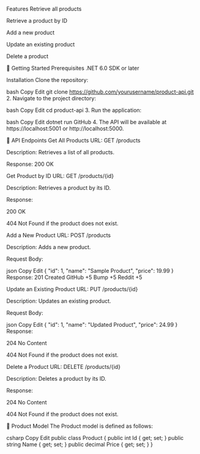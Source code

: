 Features
Retrieve all products

Retrieve a product by ID

Add a new product

Update an existing product

Delete a product​

🚀 Getting Started
Prerequisites
.NET 6.0 SDK or later​

Installation
Clone the repository:

bash
Copy
Edit
git clone https://github.com/yourusername/product-api.git
2. Navigate to the project directory:

bash
Copy
Edit
cd product-api
3. Run the application:

bash
Copy
Edit
dotnet run
GitHub
 4. The API will be available at https://localhost:5001 or http://localhost:5000.​

📡 API Endpoints
Get All Products
URL: GET /products

Description: Retrieves a list of all products.

Response: 200 OK​

Get Product by ID
URL: GET /products/{id}

Description: Retrieves a product by its ID.

Response:

200 OK

404 Not Found if the product does not exist.​

Add a New Product
URL: POST /products

Description: Adds a new product.

Request Body:

json
Copy
Edit
{
  "id": 1,
  "name": "Sample Product",
  "price": 19.99
}
Response: 201 Created​
GitHub
+5
Bump
+5
Reddit
+5

Update an Existing Product
URL: PUT /products/{id}

Description: Updates an existing product.

Request Body:

json
Copy
Edit
{
  "id": 1,
  "name": "Updated Product",
  "price": 24.99
}
Response:

204 No Content

404 Not Found if the product does not exist.​

Delete a Product
URL: DELETE /products/{id}

Description: Deletes a product by its ID.

Response:

204 No Content

404 Not Found if the product does not exist.​

🧾 Product Model
The Product model is defined as follows:​

csharp
Copy
Edit
public class Product
{
    public int Id { get; set; }
    public string Name { get; set; }
    public decimal Price { get; set; }
}
